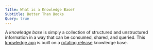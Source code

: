 ```yaml
---
Title: What is a Knowledge Base?
Subtitle: Better Than Books 
Query: true
---
```


A *knowledge base* is simply a collection of structured and unstructured information in a way that can be consumed, shared, and queried. This [knowledge app](/what/knowledge/apps/) is built on a [rotating release](/what/rotating/) knowledge base.
